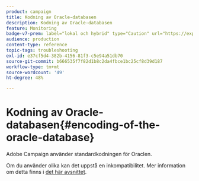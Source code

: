 ```yaml
---
product: campaign
title: Kodning av Oracle-databasen
description: Kodning av Oracle-databasen
feature: Monitoring
badge-v7-prem: label="lokal och hybrid" type="Caution" url="https://experienceleague.adobe.com/docs/campaign-classic/using/installing-campaign-classic/architecture-and-hosting-models/hosting-models-lp/hosting-models.html?lang=sv" tooltip="Gäller endast lokala och hybrida driftsättningar"
audience: production
content-type: reference
topic-tags: troubleshooting
exl-id: e37cf5d4-382b-4156-81f3-c5e94a51db70
source-git-commit: b666535f7f82d1b8c2da4fbce1bc25cf8d39d187
workflow-type: tm+mt
source-wordcount: '49'
ht-degree: 48%

---
```


# Kodning av Oracle-databasen{#encoding-of-the-oracle-database}



Adobe Campaign använder standardkodningen för Oraclen.

Om du använder olika kan det uppstå en inkompatibilitet. Mer information om detta finns i [det här avsnittet](../../installation/using/database.md#oracle).
